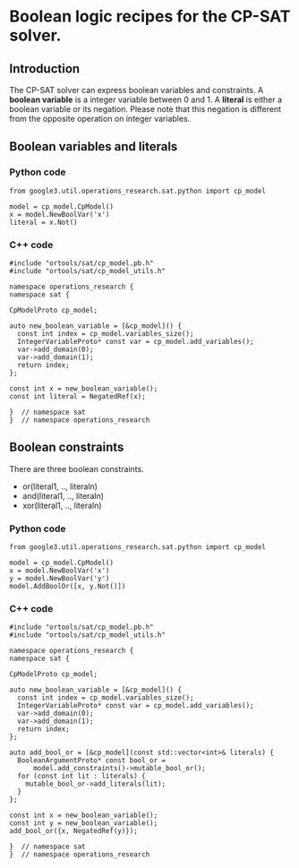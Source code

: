 # Boolean logic recipes for the CP-SAT solver.



## Introduction

The CP-SAT solver can express boolean variables and constraints. A **boolean
variable** is a integer variable between 0 and 1. A **literal** is either a
boolean variable or its negation. Please note that this negation is different
from the opposite operation on integer variables.

## Boolean variables and literals

### Python code

    from google3.util.operations_research.sat.python import cp_model

    model = cp_model.CpModel()
    x = model.NewBoolVar('x')
    literal = x.Not()

### C++ code

    #include "ortools/sat/cp_model.pb.h"
    #include "ortools/sat/cp_model_utils.h"

    namespace operations_research {
    namespace sat {

    CpModelProto cp_model;

    auto new_boolean_variable = [&cp_model]() {
      const int index = cp_model.variables_size();
      IntegerVariableProto* const var = cp_model.add_variables();
      var->add_domain(0);
      var->add_domain(1);
      return index;
    };

    const int x = new_boolean_variable();
    const int literal = NegatedRef(x);

    }  // namespace sat
    }  // namespace operations_research

## Boolean constraints

There are three boolean constraints.

-   or(literal1, .., literaln)
-   and(literal1, .., literaln)
-   xor(literal1, .., literaln)

### Python code

    from google3.util.operations_research.sat.python import cp_model

    model = cp_model.CpModel()
    x = model.NewBoolVar('x')
    y = model.NewBoolVar('y')
    model.AddBoolOr([x, y.Not()])

### C++ code

    #include "ortools/sat/cp_model.pb.h"
    #include "ortools/sat/cp_model_utils.h"

    namespace operations_research {
    namespace sat {

    CpModelProto cp_model;

    auto new_boolean_variable = [&cp_model]() {
      const int index = cp_model.variables_size();
      IntegerVariableProto* const var = cp_model.add_variables();
      var->add_domain(0);
      var->add_domain(1);
      return index;
    };

    auto add_bool_or = [&cp_model](const std::vector<int>& literals) {
      BooleanArgumentProto* const bool_or =
          model.add_constraints()->mutable_bool_or();
      for (const int lit : literals) {
        mutable_bool_or->add_literals(lit);
      }
    };

    const int x = new_boolean_variable();
    const int y = new_boolean_variable();
    add_bool_or({x, NegatedRef(y)});

    }  // namespace sat
    }  // namespace operations_research
